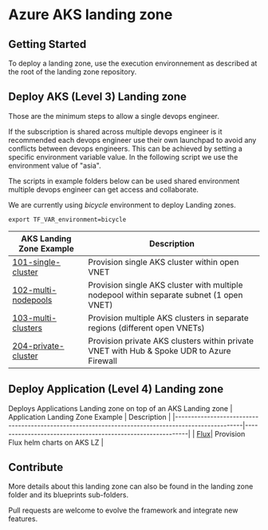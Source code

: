 # Azure AKS landing zone


## Getting Started

To deploy a landing zone, use the execution environnement as described at the root of the landing zone repository.

## Deploy AKS (Level 3) Landing zone

Those are the minimum steps to allow a single devops engineer. 

If the subscription is shared across multiple devops engineer is it recommended each devops engineer use their own launchpad to avoid any conflicts between devops engineers. This can be achieved by setting a specific environment variable value. In the following script we use the environment value of "asia".

The scripts in example folders below can be used shared environment multiple devops engineer can get access and collaborate.

We are currently using <em>bicycle</em> environment to deploy Landing zones.

```
export TF_VAR_environment=bicycle
```
| AKS Landing Zone Example                                                                                              | Description                                                |
|---------------------------------------------------------------------------------------------------|------------------------------------------------------------|
| [101-single-cluster](./examples/aks/101-single-cluster)| Provision single AKS cluster within open VNET |
| [102-multi-nodepools](./examples/aks/102-multi-nodepools)| Provision single AKS cluster with multiple nodepool within separate subnet (1 open VNET)|
| [103-multi-clusters](./examples/aks/103-multi-clusters)| Provision multiple AKS clusters in separate regions (different open VNETs)                     |
| [204-private-cluster](./examples/aks/204-private-cluster)| Provision private AKS clusters within private VNET with Hub & Spoke UDR to Azure Firewall |

## Deploy Application (Level 4) Landing zone
Deploys Applications Landing zone on top of an AKS Landing zone
| Application Landing Zone Example                                                                                              | Description                                                |
|---------------------------------------------------------------------------------------------------|------------------------------------------------------------|
| [Flux](./examples/applications/flux)| Provision Flux helm charts on AKS LZ |



## Contribute

More details about this landing zone can also be found in the landing zone folder and its blueprints sub-folders.

Pull requests are welcome to evolve the framework and integrate new features.

